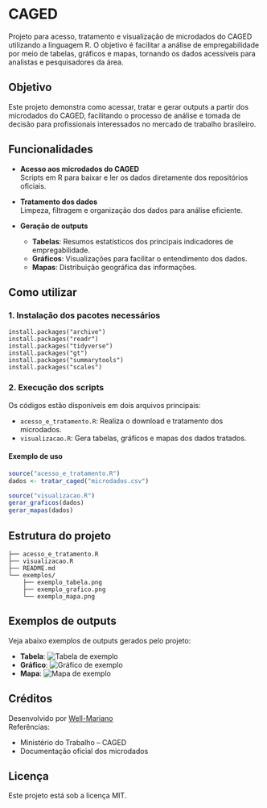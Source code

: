 # CAGED

Projeto para acesso, tratamento e visualização de microdados do CAGED utilizando a linguagem R. O objetivo é facilitar a análise de empregabilidade por meio de tabelas, gráficos e mapas, tornando os dados acessíveis para analistas e pesquisadores da área.

## Objetivo

Este projeto demonstra como acessar, tratar e gerar outputs a partir dos microdados do CAGED, facilitando o processo de análise e tomada de decisão para profissionais interessados no mercado de trabalho brasileiro.

## Funcionalidades

- **Acesso aos microdados do CAGED**  
  Scripts em R para baixar e ler os dados diretamente dos repositórios oficiais.

- **Tratamento dos dados**  
  Limpeza, filtragem e organização dos dados para análise eficiente.

- **Geração de outputs**  
  - **Tabelas**: Resumos estatísticos dos principais indicadores de empregabilidade.
  - **Gráficos**: Visualizações para facilitar o entendimento dos dados.
  - **Mapas**: Distribuição geográfica das informações.

## Como utilizar

### 1. Instalação dos pacotes necessários

```
install.packages("archive")
install.packages("readr")
install.packages("tidyverse")
install.packages("gt")
install.packages("summarytools")
install.packages("scales")
```

### 2. Execução dos scripts

Os códigos estão disponíveis em dois arquivos principais:

- `acesso_e_tratamento.R`: Realiza o download e tratamento dos microdados.
- `visualizacao.R`: Gera tabelas, gráficos e mapas dos dados tratados.

#### Exemplo de uso

```r
source("acesso_e_tratamento.R")
dados <- tratar_caged("microdados.csv")

source("visualizacao.R")
gerar_graficos(dados)
gerar_mapas(dados)
```

## Estrutura do projeto

```
├── acesso_e_tratamento.R
├── visualizacao.R
├── README.md
└── exemplos/
    ├── exemplo_tabela.png
    ├── exemplo_grafico.png
    └── exemplo_mapa.png
```

## Exemplos de outputs

Veja abaixo exemplos de outputs gerados pelo projeto:

- **Tabela**: ![Tabela de exemplo](exemplos/exemplo_tabela.png)
- **Gráfico**: ![Gráfico de exemplo](exemplos/exemplo_grafico.png)
- **Mapa**: ![Mapa de exemplo](exemplos/exemplo_mapa.png)

## Créditos

Desenvolvido por [Well-Mariano](https://github.com/Well-Mariano)  
Referências:  
- Ministério do Trabalho – CAGED  
- Documentação oficial dos microdados

## Licença

Este projeto está sob a licença MIT.
